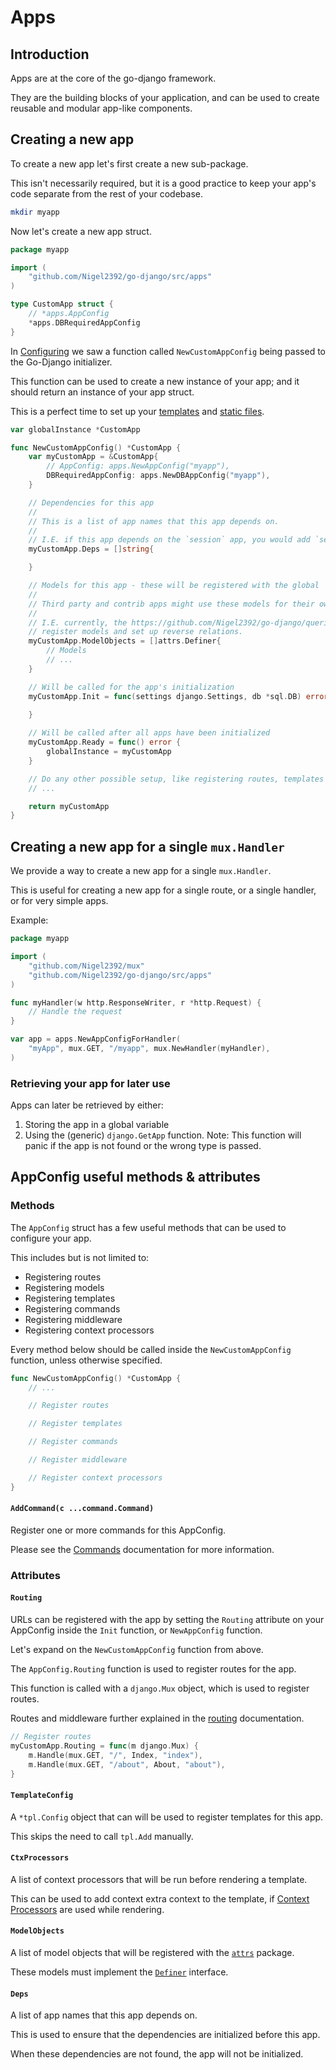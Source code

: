 # Apps

## Introduction

Apps are at the core of the go-django framework.

They are the building blocks of your application, and can be used to create reusable and modular app-like components.

## Creating a new app

To create a new app let's first create a new sub-package.

This isn't necessarily required, but it is a good practice to keep your app's code separate from the rest of your codebase.

```bash
mkdir myapp
```

Now let's create a new app struct.

```go
package myapp

import (
    "github.com/Nigel2392/go-django/src/apps"
)

type CustomApp struct {
    // *apps.AppConfig
    *apps.DBRequiredAppConfig
}
```

In [Configuring](./configuring.md#creating-the-app) we saw a function called `NewCustomAppConfig` being passed to the Go-Django initializer.

This function can be used to create a new instance of your app; and it should return an instance of your app struct.

This is a perfect time to set up your [templates](./rendering.md#initial-setup) and [static files](./staticfiles.md#initial-setup).

```go
var globalInstance *CustomApp

func NewCustomAppConfig() *CustomApp {
    var myCustomApp = &CustomApp{
        // AppConfig: apps.NewAppConfig("myapp"),
        DBRequiredAppConfig: apps.NewDBAppConfig("myapp"),
    }

    // Dependencies for this app
    // 
    // This is a list of app names that this app depends on.
    // 
    // I.E. if this app depends on the `session` app, you would add `session` to this list.
    myCustomApp.Deps = []string{

    }

    // Models for this app - these will be registered with the global `attrs.RegisterModel` function
    // 
    // Third party and contrib apps might use these models for their own purposes.
    // 
    // I.E. currently, the https://github.com/Nigel2392/go-django/queries app uses this to
    // register models and set up reverse relations.
    myCustomApp.ModelObjects = []attrs.Definer{
        // Models
        // ...
    }

    // Will be called for the app's initialization
    myCustomApp.Init = func(settings django.Settings, db *sql.DB) error {
    
    }

    // Will be called after all apps have been initialized
    myCustomApp.Ready = func() error {
        globalInstance = myCustomApp
    }

    // Do any other possible setup, like registering routes, templates or static files
    // ...

    return myCustomApp
}
```

## Creating a new app for a single `mux.Handler`

We provide a way to create a new app for a single `mux.Handler`.

This is useful for creating a new app for a single route, or a single handler, or for very simple apps.

Example:

```go
package myapp

import (
    "github.com/Nigel2392/mux"
    "github.com/Nigel2392/go-django/src/apps"
)

func myHandler(w http.ResponseWriter, r *http.Request) {
    // Handle the request
}

var app = apps.NewAppConfigForHandler(
    "myApp", mux.GET, "/myapp", mux.NewHandler(myHandler),
)
```

### Retrieving your app for later use

Apps can later be retrieved by either:

1. Storing the app in a global variable
2. Using the (generic) `django.GetApp` function.
   Note: This function will panic if the app is not found or the wrong type is passed.

## AppConfig useful methods & attributes

### Methods

The `AppConfig` struct has a few useful methods that can be used to configure your app.

This includes but is not limited to:

* Registering routes
* Registering models
* Registering templates
* Registering commands
* Registering middleware
* Registering context processors

Every method below should be called inside the `NewCustomAppConfig` function, unless otherwise specified.

```go
func NewCustomAppConfig() *CustomApp {
    // ...

    // Register routes

    // Register templates

    // Register commands

    // Register middleware

    // Register context processors
}
```

#### `AddCommand(c ...command.Command)`

Register one or more commands for this AppConfig.

Please see the [Commands](./commands.md#registering-a-command) documentation for more information.

### Attributes

#### `Routing`

URLs can be registered with the app by setting the `Routing` attribute on your AppConfig inside the `Init` function, or `NewAppConfig` function.

Let's expand on the `NewCustomAppConfig` function from above.

The `AppConfig.Routing` function is used to register routes for the app.

This function is called with a `django.Mux` object, which is used to register routes.

Routes and middleware further explained in the [routing](./routing.md#URLs) documentation.

```go
// Register routes
myCustomApp.Routing = func(m django.Mux) {
    m.Handle(mux.GET, "/", Index, "index"),
    m.Handle(mux.GET, "/about", About, "about"),
}
```

#### `TemplateConfig`

A `*tpl.Config` object that can will be used to register templates for this app.

This skips the need to call `tpl.Add` manually.

#### `CtxProcessors`

A list of context processors that will be run before rendering a template.

This can be used to add context extra context to the template, if [Context Processors](./rendering.md#context-processors) are used while rendering.

#### `ModelObjects`

A list of model objects that will be registered with the [`attrs`](./attrs/attrs.md) package.

These models must implement the [`Definer`](./attrs/interfaces.md#definer) interface.

#### `Deps`

A list of app names that this app depends on.

This is used to ensure that the dependencies are initialized before this app.

When these dependencies are not found, the app will not be initialized.
